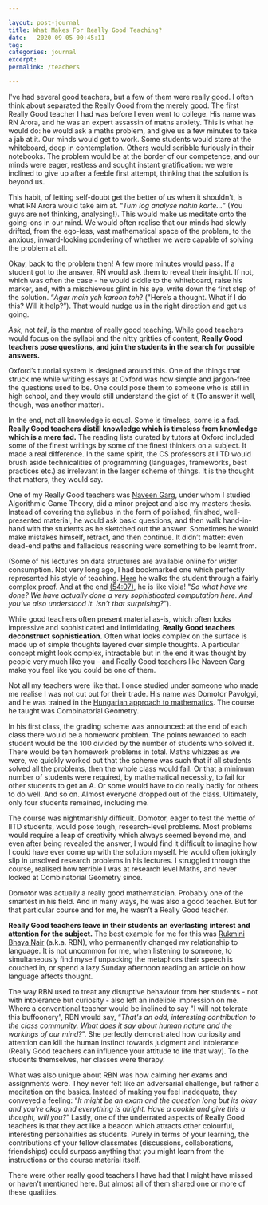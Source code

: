 ```yaml
---

layout: post-journal
title: What Makes For Really Good Teaching?
date:   2020-09-05 00:45:11
tag: 
categories: journal
excerpt: 
permalink: /teachers

---
```


I've had several good teachers, but a few of them were really good. I often think about separated the Really Good from the merely good.
The first Really Good teacher I had was before I even went to college. His name was RN Arora, and he was an expert assassin of maths anxiety.  This is what he would do:  he would ask a maths problem, and give us a few minutes to take a jab at it. Our minds would get to work. Some students would stare at the whiteboard, deep in contemplation. Others would scribble furiously in their notebooks. The problem would be at the border of our competence, and our minds were eager, restless and sought instant gratification: we were inclined to give up after a feeble first attempt, thinking that the solution is beyond us.  

This habit, of letting self-doubt get the better of us when it shouldn't, is what RN Arora would take aim at. “*Tum log analyse nahin karte...*” (You guys are not thinking, analysing!). This would make us meditate onto the going-ons in our mind. We would often realise that our minds had slowly drifted, from the ego-less, vast mathematical space of the problem, to the anxious, inward-looking pondering of whether we were capable of solving the problem at all. 

Okay, back to the problem then! A few more minutes would pass.  If a student got to the answer, RN would ask them to reveal their insight. If not, which was often the case - he would siddle to the whiteboard, raise his marker, and, with a mischievous glint in his eye, write down the first step of the solution. “*Agar main yeh karoon toh*? ("Here’s a thought. What if I do this? Will it help?”).  That would nudge us in the right direction and get us going.

*Ask*, not *tell*, is the mantra of really good teaching.   While good teachers would focus on the syllabi and the nitty gritties of content, **Really Good teachers pose questions, and join the students in the search for possible answers.**

Oxford’s tutorial system is designed around this.  One of the things that struck me while writing essays at Oxford was how simple and jargon-free the questions used to be. One could pose them to someone who is still in high school, and they would still understand the gist of it (To answer it well, though, was another matter).

In the end, not all knowledge is equal. Some is timeless, some is a fad.  **Really Good teachers distill knowledge which is timeless from knowledge which is a mere fad.** The reading lists curated by tutors at Oxford included some of the finest writings by some of the finest thinkers on a subject. It made a real difference.  In the same spirit, the CS professors at IITD would brush aside technicalities of programming (languages, frameworks, best practices etc.) as irrelevant in the larger scheme of things. It is the thought that matters, they would say.  

One of my Really Good teachers was [Naveen Garg](https://en.wikipedia.org/wiki/Naveen_Garg?fbclid=IwAR0KYN66YkAPs0w_xFx0KwbbA6uT0EN-RXcDGJ_BjxtDLvk8dqLNZkrCOqc), under whom I studied Algorithmic Game Theory, did a minor project and also my masters thesis.  Instead of covering the syllabus in the form of polished, finished, well-presented material, he would ask basic questions, and then walk hand-in-hand with the students as he sketched out the answer. Sometimes he would make mistakes himself, retract, and then continue. It didn’t matter: even dead-end paths and fallacious reasoning were something to be learnt from. 

(Some of his lectures on data structures are available online for wider consumption. Not very long ago, I had bookmarked one which perfectly represented his style of teaching. [Here](https://www.youtube.com/watch?v=KyMiqaA0ijM&feature=youtu.be&t=1742&fbclid=IwAR0KYN66YkAPs0w_xFx0KwbbA6uT0EN-RXcDGJ_BjxtDLvk8dqLNZkrCOqc) he walks the student through a fairly complex proof. And at the end [(54:07)](https://www.youtube.com/watch?v=KyMiqaA0ijM&feature=youtu.be&t=3243&fbclid=IwAR0KYN66YkAPs0w_xFx0KwbbA6uT0EN-RXcDGJ_BjxtDLvk8dqLNZkrCOqc), he is like viola!  "*So what have we done?  We have actually done a very sophisticated computation here. And you’ve also understood it. Isn’t that surprising?*”).

While good teachers often present material as-is, which often looks impressive and sophisticated and intimidating,  **Really Good teachers deconstruct sophistication.**   Often what looks complex on the surface is made up of simple thoughts layered over simple thoughts. A particular concept might look complex, intractable but in the end it was thought by people very much like you - and Really Good teachers like Naveen Garg make you feel like you could be one of them.

Not all my teachers were like that. I once studied under someone who made me realise I was not cut out for their trade. His name was  Domotor Pavolgyi, and he was trained in the [Hungarian approach to mathematics](https://blogs.ams.org/matheducation/2015/01/10/the-hungarian-approach-and-how-it-fits-the-american-educational-landscape/?fbclid=IwAR0KYN66YkAPs0w_xFx0KwbbA6uT0EN-RXcDGJ_BjxtDLvk8dqLNZkrCOqc). The course he taught was Combinatorial Geometry. 

In his first class, the grading scheme was announced: at the end of each class there would be a homework problem. The points rewarded to each student would be the 100 divided by the number of students who solved it. There would be ten homework problems in total.  Maths whizzes as we were, we quickly worked out that the scheme was such that if all students solved all the problems, then the whole class would fail. Or that a minimum number of students were required, by mathematical necessity, to fail for other students to get an A. Or some would have to do really badly for others to do well. And so on. Almost everyone dropped out of the class. Ultimately, only four students remained, including me. 

The course was nightmarishly difficult.  Domotor, eager to test the mettle of IITD students, would pose tough, research-level problems. Most problems would require a leap of creativity which always seemed beyond me, and even after being revealed the answer, I would find it difficult to imagine how I could have ever come up with the solution myself. He would often jokingly slip in unsolved research problems in his lectures. I struggled through the course,  realised how terrible I was at research level Maths, and never looked at Combinatorial Geometry since.

Domotor was actually a really good mathematician. Probably one of the smartest in his field. And in many ways, he was also a good teacher. But for that particular course and for me, he wasn’t a Really Good teacher.

**Really Good teachers leave in their students an everlasting interest and attention for the subject.**  The best example for me for this was [Rukmini Bhaya Nair](https://en.wikipedia.org/wiki/Rukmini_Bhaya_Nair?fbclid=IwAR0KYN66YkAPs0w_xFx0KwbbA6uT0EN-RXcDGJ_BjxtDLvk8dqLNZkrCOqc) (a.k.a. RBN), who permanently changed my relationship to language.  It is not uncommon for me, when listening to someone, to simultaneously find myself unpacking the metaphors their speech is couched in, or spend a lazy Sunday afternoon reading an article on how language affects thought.

The way RBN used to treat any disruptive behaviour from her students - not with intolerance but curiosity -  also left an indelible impression on me. Where a conventional teacher would be inclined to say "I will not tolerate this buffoonery”,  RBN would say,  “*That's an odd, interesting contribution to the class community. What does it say about human nature and the workings of our mind?*”.  She perfectly demonstrated how curiosity and attention can kill the human instinct towards judgment and intolerance (Really Good teachers can influence your attitude to life that way). To the students themselves, her classes were therapy.   

What was also unique about RBN was how calming her exams and assignments were. They never felt like an adversarial challenge, but rather a meditation on the basics. Instead of making you feel inadequate, they conveyed a feeling: “*It might be an exam and the question long but its okay and you’re okay and everything is alright. Have a cookie and give this a thought, will you?*”
Lastly, one of the underrated aspects of Really Good teachers is that they act like a beacon which attracts other colourful, interesting personalities as students. Purely in terms of your learning, the contributions of your fellow classmates (discussions, collaborations, friendships) could surpass anything that you might learn from the instructions or the course material itself.

There were other really good teachers I have had that I might have missed or haven’t mentioned here. But almost all of them shared one or more of these qualities.

